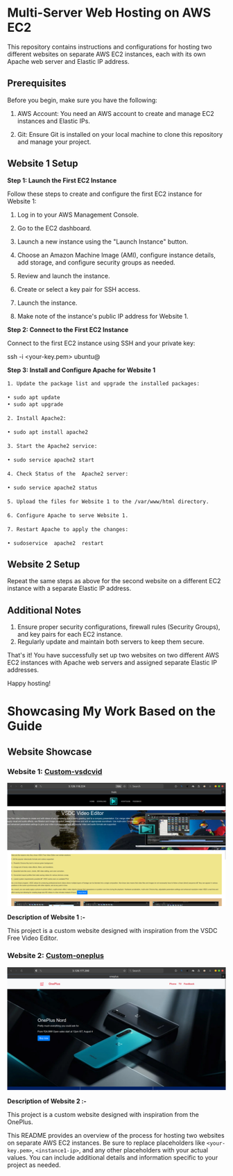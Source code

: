 # Multi-Server Web Hosting on AWS EC2

This repository contains instructions and configurations for hosting two different websites on separate AWS EC2 instances, each with its own Apache web server and Elastic IP address.

## Prerequisites

Before you begin, make sure you have the following:

1. AWS Account: You need an AWS account to create and manage EC2 instances and Elastic IPs.

2. Git: Ensure Git is installed on your local machine to clone this repository and manage your project.

## Website 1 Setup

**Step 1: Launch the First EC2 Instance**

Follow these steps to create and configure the first EC2 instance for Website 1:

1. Log in to your AWS Management Console.

2. Go to the EC2 dashboard.

3. Launch a new instance using the "Launch Instance" button.

4. Choose an Amazon Machine Image (AMI), configure instance details, add storage, and configure security groups as needed.

5. Review and launch the instance.

6. Create or select a key pair for SSH access.

7. Launch the instance.

8. Make note of the instance's public IP address for Website 1.

**Step 2: Connect to the First EC2 Instance**

Connect to the first EC2 instance using SSH and your private key:

ssh -i <your-key.pem> ubuntu@<instance1-ip>

**Step 3: Install and Configure Apache for Website 1**

    1. Update the package list and upgrade the installed packages:
 
    • sudo apt update
    • sudo apt upgrade
    
    2. Install Apache2:
  
    • sudo apt install apache2
    
    3. Start the Apache2 service:
   
    • sudo service apache2 start
    
    4. Check Status of the  Apache2 server:
  
    • sudo service apache2 status
    
    5. Upload the files for Website 1 to the /var/www/html directory.
    
    6. Configure Apache to serve Website 1.
    
    7. Restart Apache to apply the changes:
 
    • sudoservice  apache2  restart

## Website 2 Setup

Repeat the same steps as above for the second website on a different EC2 instance with a separate Elastic IP address.

## Additional Notes
  1.  Ensure proper security configurations, firewall rules (Security Groups), and key pairs for each EC2 instance.
 2.   Regularly update and maintain both servers to keep them secure.
      
That's it! You have successfully set up two websites on two different AWS EC2 instances with Apache web servers and assigned separate Elastic IP addresses.

Happy hosting!

# Showcasing My Work Based on the Guide

## Website Showcase

### Website 1: [Custom-vsdcvid](http://3.128.118.224/)

![Custom-vsdcvid](vsdc.png)

**Description of Website 1 :-**

This project is a custom website designed with inspiration from the VSDC Free Video Editor.

### Website 2: [Custom-oneplus](http://3.128.177.200/)

![Custom-oneplus](oneplus.png)

**Description of Website 2 :-**

This project is a custom website designed with inspiration from the OnePlus.





This README provides an overview of the process for hosting two websites on separate AWS EC2 instances. Be sure to replace placeholders like `<your-key.pem>`, `<instance1-ip>`, and any other placeholders with your actual values. You can include additional details and information specific to your project as needed.

